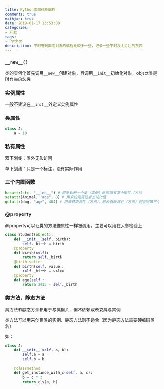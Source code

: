 ```yaml
---
title: Python面向对象编程
comments: true
mathjax: true
date: 2019-01-17 13:53:00
categories:
- 开发
tags:
- Python
description: 平时用到面向对象的编程比较多一些，记录一些平时没太关注的东西
---
```


### `__new__()`

类的实例化首先调用`__new__`创建对象，再调用`__init__`初始化对象，object类是所有类的父类

### 实例属性

一般不建议在`__init__`外定义实例属性

### 类属性

```python
class A:
    a = 10
```

### 私有属性

双下划线：类外无法访问

单下划线：只是一个标注，没有实际作用

### 三个内置函数

```python
hasattr(str, "__len__") # 用来判断一个类（实例）是否拥有某个属性（方法）
setattr(Animal, "age", 8) # 用来设定属性或方法的值
getattr(dog, "age", 404) # 用来获取属性（方法），若没有改属性（方法）则返回第三个
```

### @property

@property可以让类的方法像属性一样被调用，主要可以用在入参检验上

```python
class Student(object):
    def __init__(self, birth):
        self._birth = birth
    @property
    def birth(self):
        return self._birth
    @birth.setter
    def birth(self, value):
        self._birth = value
    @property
    def age(self):
        return 2015 - self._birth
```

### 类方法，静态方法

类方法和静态方法都用于与类相关，但不依赖或改变类与实例

类方法可以用来创建类的实例，静态方法则不适合（因为静态方法需要硬编码类名）

如：

```python
class A:
    def __init__(self, a, b):
        self.a = a
        self.b = b
        
    @classmethod
    def get_instance_with_c(self, a, c):
        b = c * 2
        return cls(a, b)
```

